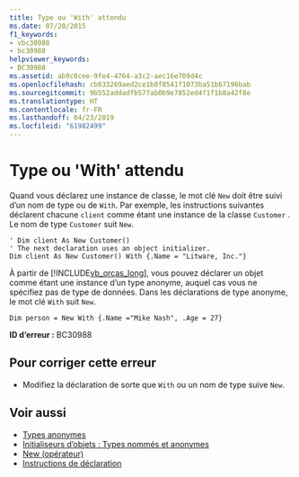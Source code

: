 ```yaml
---
title: Type ou 'With' attendu
ms.date: 07/20/2015
f1_keywords:
- vbc30988
- bc30988
helpviewer_keywords:
- BC30988
ms.assetid: ab9c0cee-9fe4-4764-a3c2-aec16e709d4c
ms.openlocfilehash: cb033269aed2ce1b0f8541f1073ba51b67196bab
ms.sourcegitcommit: 9b552addadfb57fab0b9e7852ed4f1f1b8a42f8e
ms.translationtype: HT
ms.contentlocale: fr-FR
ms.lasthandoff: 04/23/2019
ms.locfileid: "61982499"
---
```

# <a name="type-or-with-expected"></a>Type ou 'With' attendu
Quand vous déclarez une instance de classe, le mot clé `New` doit être suivi d’un nom de type ou de `With`. Par exemple, les instructions suivantes déclarent chacune `client` comme étant une instance de la classe `Customer` . Le nom de type `Customer` suit `New`.  
  
```  
' Dim client As New Customer()  
' The next declaration uses an object initializer.  
Dim client As New Customer() With {.Name = "Litware, Inc."}  
```  
  
 À partir de [!INCLUDE[vb_orcas_long](~/includes/vb-orcas-long-md.md)], vous pouvez déclarer un objet comme étant une instance d’un type anonyme, auquel cas vous ne spécifiez pas de type de données. Dans les déclarations de type anonyme, le mot clé `With` suit `New`.  
  
```  
Dim person = New With {.Name ="Mike Nash", .Age = 27}  
```  
  
 **ID d’erreur :** BC30988  
  
## <a name="to-correct-this-error"></a>Pour corriger cette erreur  
  
- Modifiez la déclaration de sorte que `With` ou un nom de type suive `New`.  
  
## <a name="see-also"></a>Voir aussi

- [Types anonymes](../../visual-basic/programming-guide/language-features/objects-and-classes/anonymous-types.md)
- [Initialiseurs d’objets : Types nommés et anonymes](../../visual-basic/programming-guide/language-features/objects-and-classes/object-initializers-named-and-anonymous-types.md)
- [New (opérateur)](../../visual-basic/language-reference/operators/new-operator.md)
- [Instructions de déclaration](~/docs/visual-basic/programming-guide/language-features/statements.md#declaration-statements)

